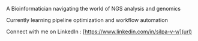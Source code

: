  A Bioinformatician navigating the world of NGS analysis and genomics

 Currently learning pipeline optimization and workflow automation

 Connect with me on LinkedIn : [https://www.linkedin.com/in/silpa-v-v/](url)
